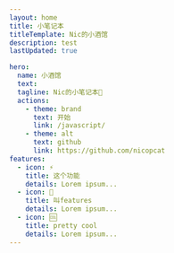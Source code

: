 ```yaml
---
layout: home
title: 小笔记本
titleTemplate: Nic的小酒馆
description: test
lastUpdated: true

hero:
  name: 小酒馆
  text:
  tagline: Nic的小笔记本📒
  actions:
    - theme: brand
      text: 开始
      link: /javascript/
    - theme: alt
      text: github
      link: https://github.com/nicopcat
features:
  - icon: ⚡️
    title: 这个功能
    details: Lorem ipsum...
  - icon: 🖖
    title: 叫features
    details: Lorem ipsum...
  - icon: 🆒
    title: pretty cool
    details: Lorem ipsum...
---
```

